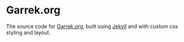 # Garrek.org

The source code for [Garrek.org](https://garrek.org), built using [Jekyll](https://jekyllrb.com) and with custom css styling and layout.
